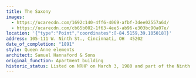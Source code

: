 ```yaml
---
title: The Saxony
images:
  - https://ucarecdn.com/1692c140-4ff6-4069-afbf-3dee02557a6d/
  - https://ucarecdn.com/cb65b002-1f63-4ee5-ab96-e303bc90a07e/
location: '{"type":"Point","coordinates":[-84.5159,39.105018]}'
address: 105-111 W. Ninth St., Cincinnati, OH  45202
date_of_completion: "1891"
style: Queen Anne elements
architect: Samuel Hannaford & Sons
original_function: Apartment building
historic_status: Listed on NRHP on March 3, 1980 and part of the Ninth Street Historic District
---
```

